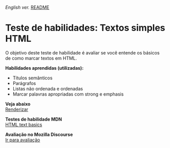 <span><i>English ver.</i> <a href="https://github.com/alexandre-j-dev/MDN-Mozilla-Developer-Network-HTML/blob/HTML/Test%20your%20skills_%20HTML%20text%20basics/README.en.md"> README</a></span>

<h1>Teste de habilidades: Textos simples HTML</h1>

<p> O objetivo deste teste de habilidade é avaliar se você entende os básicos de como marcar textos em HTML. </p>

<strong>Habilidades aprendidas (utilizadas):</strong>
<ul>  
<li>Títulos semânticos</li>
<li>Parágrafos</li>
<li>Listas não ordenada e ordenadas</li>
<li>Marcar palavras apropriadas com strong e emphasis</li>  
</ul>

<strong>Veja abaixo</strong><br>
<a href="https://htmlpreview.github.io/?https://github.com/alexandre-j-dev/MDN-Mozilla-Developer-Network-HTML/blob/HTML/Test%20your%20skills_%20HTML%20text%20basics/index.html"> Renderizar </a><br>

<strong>Testes de habilidade MDN</strong><br>
<a href="https://developer.mozilla.org/en-US/docs/Learn/HTML/Introduction_to_HTML/Test_your_skills:_HTML_text_basics"> HTML text basics </a>

<strong>Avaliação no Mozilla Discourse</strong><br>
<a href="https://discourse.mozilla.org/t/assessment-wanted-for-html-text-basics-skill-test-1/106331">Ir para avaliação </a>
